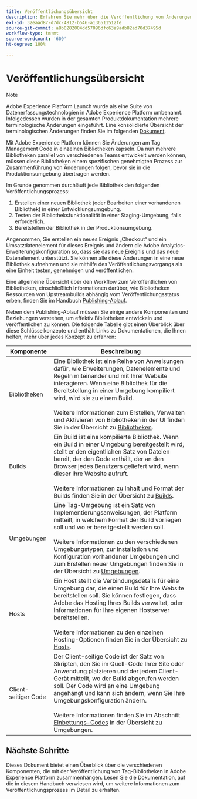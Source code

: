 ```yaml
---
title: Veröffentlichungsübersicht
description: Erfahren Sie mehr über die Veröffentlichung von Änderungen an Ihren Tag-Management-Code-Bibliotheken in Adobe Experience Platform.
exl-id: 32eaad87-d7dc-4812-b546-a136511512fe
source-git-commit: a8b0282004dd57096dfc63a9adb82ad70d37495d
workflow-type: tm+mt
source-wordcount: '609'
ht-degree: 100%

---
```


# Veröffentlichungsübersicht

>[!NOTE]
>
>Adobe Experience Platform Launch wurde als eine Suite von Datenerfassungstechnologien in Adobe Experience Platform umbenannt. Infolgedessen wurden in der gesamten Produktdokumentation mehrere terminologische Änderungen eingeführt. Eine konsolidierte Übersicht der terminologischen Änderungen finden Sie im folgenden [Dokument](../../term-updates.md).

Mit Adobe Experience Platform können Sie Änderungen am Tag Management Code in einzelnen Bibliotheken kapseln. Da nun mehrere Bibliotheken parallel von verschiedenen Teams entwickelt werden können, müssen diese Bibliotheken einem spezifischen genehmigten Prozess zur Zusammenführung von Änderungen folgen, bevor sie in die Produktionsumgebung übertragen werden.

Im Grunde genommen durchläuft jede Bibliothek den folgenden Veröffentlichungsprozess:

1. Erstellen einer neuen Bibliothek (oder Bearbeiten einer vorhandenen Bibliothek) in einer Entwicklungsumgebung.
1. Testen der Bibliotheksfunktionalität in einer Staging-Umgebung, falls erforderlich.
1. Bereitstellen der Bibliothek in der Produktionsumgebung.

Angenommen, Sie erstellen ein neues Ereignis „Checkout“ und ein Umsatzdatenelement für dieses Ereignis und ändern die Adobe Analytics-Erweiterungskonfiguration so, dass sie das neue Ereignis und das neue Datenelement unterstützt. Sie können alle diese Änderungen in eine neue Bibliothek aufnehmen und sie mithilfe des Veröffentlichungsvorgangs als eine Einheit testen, genehmigen und veröffentlichen.

Eine allgemeine Übersicht über den Workflow zum Veröffentlichen von Bibliotheken, einschließlich Informationen darüber, wie Bibliotheken Ressourcen von Upstreambuilds abhängig vom Veröffentlichungsstatus erben, finden Sie im Handbuch [Publishing-Ablauf](./publishing-flow.md).

Neben dem Publishing-Ablauf müssen Sie einige andere Komponenten und Beziehungen verstehen, um effektiv Bibliotheken entwickeln und veröffentlichen zu können. Die folgende Tabelle gibt einen Überblick über diese Schlüsselkonzepte und enthält Links zu Dokumentationen, die Ihnen helfen, mehr über jedes Konzept zu erfahren:

| Komponente | Beschreibung |
| --- | --- |
| Bibliotheken | Eine Bibliothek ist eine Reihe von Anweisungen dafür, wie Erweiterungen, Datenelemente und Regeln miteinander und mit Ihrer Website interagieren. Wenn eine Bibliothek für die Bereitstellung in einer Umgebung kompiliert wird, wird sie zu einem Build.<br><br>Weitere Informationen zum Erstellen, Verwalten und Aktivieren von Bibliotheken in der UI finden Sie in der Übersicht zu [Bibliotheken](./libraries.md). |
| Builds | Ein Build ist eine kompilierte Bibliothek. Wenn ein Build in einer Umgebung bereitgestellt wird, stellt er den eigentlichen Satz von Dateien bereit, der den Code enthält, der an den Browser jedes Benutzers geliefert wird, wenn dieser Ihre Website aufruft.<br><br>Weitere Informationen zu Inhalt und Format der Builds finden Sie in der Übersicht zu [Builds](./builds.md). |
| Umgebungen | Eine Tag-Umgebung ist ein Satz von Implementierungsanweisungen, der Platform mitteilt, in welchem Format der Build vorliegen soll und wo er bereitgestellt werden soll.<br><br>Weitere Informationen zu den verschiedenen Umgebungstypen, zur Installation und Konfiguration vorhandener Umgebungen und zum Erstellen neuer Umgebungen finden Sie in der Übersicht zu [Umgebungen](./environments.md). |
| Hosts | Ein Host stellt die Verbindungsdetails für eine Umgebung dar, die einen Build für Ihre Website bereitstellen soll. Sie können festlegen, dass Adobe das Hosting Ihres Builds verwaltet, oder Informationen für Ihre eigenen Hostserver bereitstellen.<br><br>Weitere Informationen zu den einzelnen Hosting-Optionen finden Sie in der Übersicht zu [Hosts](./hosts/hosts-overview.md). |
| Client-seitiger Code | Der Client-seitige Code ist der Satz von Skripten, den Sie im Quell-Code Ihrer Site oder Anwendung platzieren und der jedem Client-Gerät mitteilt, wo der Build abgerufen werden soll. Der Code wird an eine Umgebung angehängt und kann sich ändern, wenn Sie Ihre Umgebungskonfiguration ändern.<br><br>Weitere Informationen finden Sie im Abschnitt [Einbettungs-Codes](./environments.md#embed-code) in der Übersicht zu Umgebungen. |

## Nächste Schritte

Dieses Dokument bietet einen Überblick über die verschiedenen Komponenten, die mit der Veröffentlichung von Tag-Bibliotheken in Adobe Experience Platform zusammenhängen. Lesen Sie die Dokumentation, auf die in diesem Handbuch verwiesen wird, um weitere Informationen zum Veröffentlichungsprozess im Detail zu erhalten.
